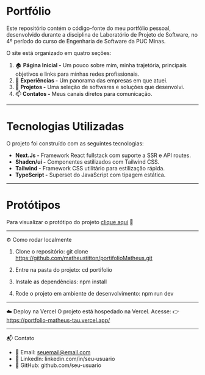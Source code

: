 # Portfólio
Este repositório contém o código-fonte do meu portfólio pessoal, desenvolvido durante a disciplina de Laboratório de Projeto de Software, no 4º período do curso de Engenharia de Software da PUC Minas.

O site está organizado em quatro seções:

 1. 🏠 **Página Inicial -** Um pouco sobre mim, minha trajetória, principais objetivos e links para minhas redes profissionais.
 2. 💼 **Experiências -** Um panorama das empresas em que atuei.
 3. 📂 **Projetos -** Uma seleção de softwares e soluções que desenvolvi.
 4. 📫 **Contatos -** Meus canais diretos para comunicação.

---

# Tecnologias Utilizadas
O projeto foi construído com as seguintes tecnologias:

- **Next.Js -** Framework React fullstack com suporte a SSR e API routes.
- **Shadcn/ui -** Componentes estilizados com Tailwind CSS.
- **Tailwind -** Framework CSS utilitário para estilização rápida.
- **TypeScript -** Superset do JavaScript com tipagem estática.

---

# Protótipos

Para visualizar o protótipo do projeto [clique aqui](./images/Protótipo.png) 🚀

---

⚙️ Como rodar localmente

1. Clone o repositório:
git clone https://github.com/matheustitton/portifolioMatheus.git


2. Entre na pasta do projeto:
cd portifolio

3. Instale as dependências:
npm install

4. Rode o projeto em ambiente de desenvolvimento:
npm run dev

---

☁️ Deploy na Vercel
O projeto está hospedado na Vercel.
Acesse: 👉 https://portfolio-matheus-tau.vercel.app/

---

📬 Contato
 - 📧 Email: seuemail@email.com
 - 💼 LinkedIn: linkedin.com/in/seu-usuario
 - 🐙 GitHub: github.com/seu-usuario


